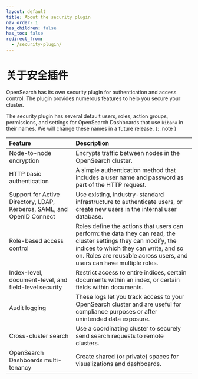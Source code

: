 ```yaml
---
layout: default
title: About the security plugin
nav_order: 1
has_children: false
has_toc: false
redirect_from:
  - /security-plugin/
---
```


# 关于安全插件

OpenSearch has its own security plugin for authentication and access control. The plugin provides numerous features to help you secure your cluster.

The security plugin has several default users, roles, action groups, permissions, and settings for OpenSearch Dashboards that use `kibana` in their names. We will change these names in a future release.
{: .note }

Feature | Description
:--- | :---
Node-to-node encryption | Encrypts traffic between nodes in the OpenSearch cluster.
HTTP basic authentication | A simple authentication method that includes a user name and password as part of the HTTP request.
Support for Active Directory, LDAP, Kerberos, SAML, and OpenID Connect | Use existing, industry-standard infrastructure to authenticate users, or create new users in the internal user database.
Role-based access control | Roles define the actions that users can perform: the data they can read, the cluster settings they can modify, the indices to which they can write, and so on. Roles are reusable across users, and users can have multiple roles.
Index-level, document-level, and field-level security | Restrict access to entire indices, certain documents within an index, or certain fields within documents.
Audit logging | These logs let you track access to your OpenSearch cluster and are useful for compliance purposes or after unintended data exposure.
Cross-cluster search | Use a coordinating cluster to securely send search requests to remote clusters.
OpenSearch Dashboards multi-tenancy | Create shared (or private) spaces for visualizations and dashboards.
